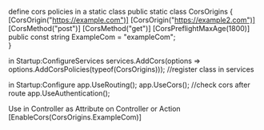 
define cors policies in a static class
public static class CorsOrigins
{
    [CorsOrigin("https://example.com")]
    [CorsOrigin("https://example2.com")]
    [CorsMethod("post")]
    [CorsMethod("get")]
    [CorsPreflightMaxAge(1800)]
    public const string ExampleCom = "exampleCom";        
}


in Startup:ConfigureServices
services.AddCors(options => options.AddCorsPolicies(typeof(CorsOrigins))); //register class in services


in Startup:Configure
app.UseRouting();
app.UseCors(); //check cors after route
app.UseAuthentication();


Use in Controller as Attribute on Controller or Action
[EnableCors(CorsOrigins.ExampleCom)]

